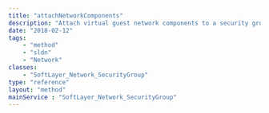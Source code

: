 ```yaml
---
title: "attachNetworkComponents"
description: "Attach virtual guest network components to a security group by creating [SoftLayer_Virtual_Network_SecurityGroup_NetworkComponentBinding](reference/datatypes/SoftLayer_Virtual_Network_SecurityGroup_NetworkComponentBinding) objects. "
date: "2018-02-12"
tags:
    - "method"
    - "sldn"
    - "Network"
classes:
    - "SoftLayer_Network_SecurityGroup"
type: "reference"
layout: "method"
mainService : "SoftLayer_Network_SecurityGroup"
---
```

